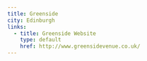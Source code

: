 ```yaml
---
title: Greenside
city: Edinburgh
links:
  - title: Greenside Website
    type: default
    href: http://www.greensidevenue.co.uk/
---
```


